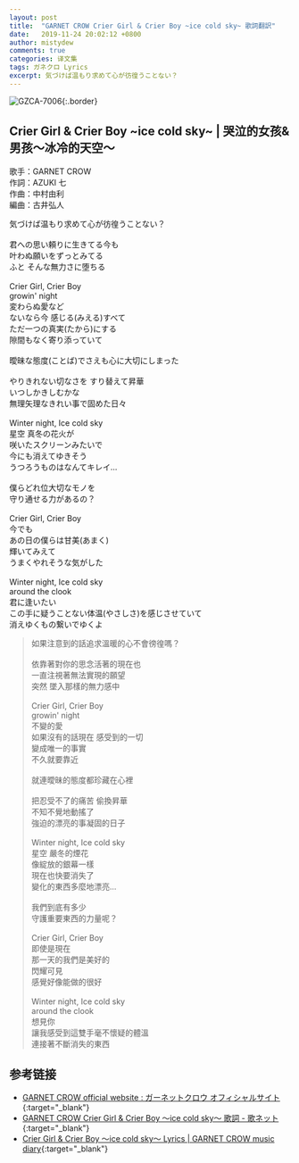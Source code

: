 ```yaml
---
layout: post
title:  "GARNET CROW Crier Girl & Crier Boy ~ice cold sky~ 歌詞翻訳"
date:   2019-11-24 20:02:12 +0800
author: mistydew
comments: true
categories: 译文集
tags: ガネクロ Lyrics
excerpt: 気づけば温もり求めて心が彷徨うことない？
---
```

![GZCA-7006](/gc/assets/images/discography/single/GZCA-7006.jpg){:.border}

## Crier Girl & Crier Boy ~ice cold sky~ | 哭泣的女孩&男孩～冰冷的天空～

歌手：GARNET CROW<br>
作詞：AZUKI 七<br>
作曲：中村由利<br>
編曲：古井弘人

<div class="lyric-original">
<p>
気づけば温もり求めて心が彷徨うことない？<br>
<br>
君への思い頼りに生きてる今も<br>
叶わぬ願いをずっとみてる<br>
ふと そんな無力さに堕ちる<br>
<br>
Crier Girl, Crier Boy<br>
growin' night<br>
変わらぬ愛など<br>
ないなら今 感じる(みえる)すべて<br>
ただ一つの真実(たから)にする<br>
隙間もなく寄り添っていて<br>
<br>
曖昧な態度(ことば)でさえも心に大切にしまった<br>
<br>
やりきれない切なさを すり替えて昇華<br>
いつしかきしむかな<br>
無理矢理なきれい事で固めた日々<br>
<br>
Winter night, Ice cold sky<br>
星空 真冬の花火が<br>
咲いたスクリーンみたいで<br>
今にも消えてゆきそう<br>
うつろうものはなんてキレイ…<br>
<br>
僕らどれ位大切なモノを<br>
守り通せる力があるの？<br>
<br>
Crier Girl, Crier Boy<br>
今でも<br>
あの日の僕らは甘美(あまく)<br>
輝いてみえて<br>
うまくやれそうな気がした<br>
<br>
Winter night, Ice cold sky<br>
around the clook<br>
君に逢いたい<br>
この手に疑うことない体温(やさしさ)を感じさせていて<br>
消えゆくもの繋いでゆくよ
</p>
</div>

<div class="lyric-translation">
<blockquote>
如果注意到的話追求溫暖的心不會徬徨嗎？<br>
<br>
依靠著對你的思念活著的現在也<br>
一直注視著無法實現的願望<br>
突然 墜入那樣的無力感中<br>
<br>
Crier Girl, Crier Boy<br>
growin' night<br>
不變的愛<br>
如果沒有的話現在 感受到的一切<br>
變成唯一的事實<br>
不久就要靠近<br>
<br>
就連曖昧的態度都珍藏在心裡<br>
<br>
把忍受不了的痛苦 偷換昇華<br>
不知不覺地動搖了<br>
強迫的漂亮的事凝固的日子<br>
<br>
Winter night, Ice cold sky<br>
星空 嚴冬的煙花<br>
像綻放的銀幕一樣<br>
現在也快要消失了<br>
變化的東西多麼地漂亮...<br>
<br>
我們到底有多少<br>
守護重要東西的力量呢？<br>
<br>
Crier Girl, Crier Boy<br>
即使是現在<br>
那一天的我們是美好的<br>
閃耀可見<br>
感覺好像能做的很好<br>
<br>
Winter night, Ice cold sky<br>
around the clook<br>
想見你<br>
讓我感受到這雙手毫不懷疑的體溫<br>
連接著不斷消失的東西
</blockquote>
</div>

## 参考链接

* [GARNET CROW official website : ガーネットクロウ オフィシャルサイト](http://www.garnetcrow.com){:target="_blank"}
* [GARNET CROW Crier Girl & Crier Boy 〜ice cold sky〜 歌詞 - 歌ネット](https://www.uta-net.com/song/20137){:target="_blank"}
* [Crier Girl & Crier Boy 〜ice cold sky〜 Lyrics \| GARNET CROW music diary](https://mistydew.github.io/gc/lyrics/original/Crier%20Girl%20&%20Crier%20Boy%20〜ice%20cold%20sky〜.html){:target="_blank"}
